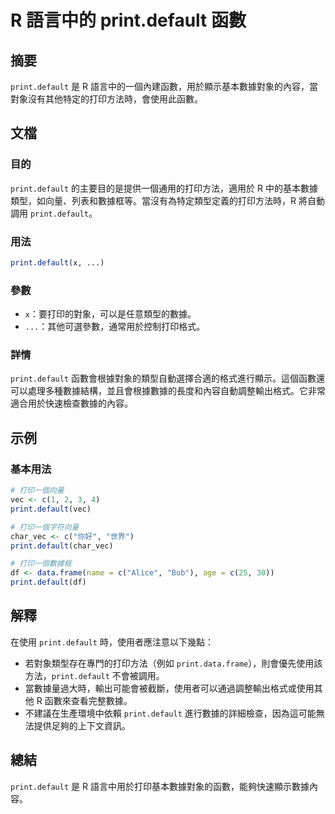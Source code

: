 <!--
Meta Description: # R 語言中的 print.default 函數 ## 摘要 `print.default` 是 R 語言中的一個內建函數，用於顯示基本數據對象的內容，當對象沒有其他特定的打印方法時，會使用此函數。 ## 文檔 ### 目的 `print.default` 的主要目的是提供一個通用的打印方法，適用...
Meta Keywords: print, default, vec, char_vec, data
-->

# R 語言中的 print.default 函數

## 摘要
`print.default` 是 R 語言中的一個內建函數，用於顯示基本數據對象的內容，當對象沒有其他特定的打印方法時，會使用此函數。

## 文檔
### 目的
`print.default` 的主要目的是提供一個通用的打印方法，適用於 R 中的基本數據類型，如向量、列表和數據框等。當沒有為特定類型定義的打印方法時，R 將自動調用 `print.default`。

### 用法
```R
print.default(x, ...)
```

### 參數
- `x`：要打印的對象，可以是任意類型的數據。
- `...`：其他可選參數，通常用於控制打印格式。

### 詳情
`print.default` 函數會根據對象的類型自動選擇合適的格式進行顯示。這個函數還可以處理多種數據結構，並且會根據數據的長度和內容自動調整輸出格式。它非常適合用於快速檢查數據的內容。

## 示例
### 基本用法
```R
# 打印一個向量
vec <- c(1, 2, 3, 4)
print.default(vec)
```

```R
# 打印一個字符向量
char_vec <- c("你好", "世界")
print.default(char_vec)
```

```R
# 打印一個數據框
df <- data.frame(name = c("Alice", "Bob"), age = c(25, 30))
print.default(df)
```

## 解釋
在使用 `print.default` 時，使用者應注意以下幾點：
- 若對象類型存在專門的打印方法（例如 `print.data.frame`），則會優先使用該方法，`print.default` 不會被調用。
- 當數據量過大時，輸出可能會被截斷，使用者可以通過調整輸出格式或使用其他 R 函數來查看完整數據。
- 不建議在生產環境中依賴 `print.default` 進行數據的詳細檢查，因為這可能無法提供足夠的上下文資訊。

## 總結
`print.default` 是 R 語言中用於打印基本數據對象的函數，能夠快速顯示數據內容。